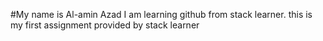 #My name is Al-amin Azad
I am learning github from stack learner. this is my first assignment provided by stack learner